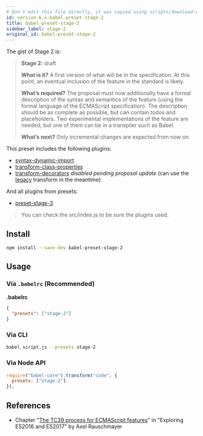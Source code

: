 ```yaml
---
# Don't edit this file directly, it was copied using scripts/download-readmes.js: 
id: version-6.x-babel-preset-stage-2
title: babel-preset-stage-2
sidebar_label: stage-2
original_id: babel-preset-stage-2
---
```


The gist of Stage 2 is:

> **Stage 2:** draft
> 
> **What is it?** A first version of what will be in the specification. At this point, an eventual inclusion of the feature in the standard is likely.
> 
> **What’s required?** The proposal must now additionally have a formal description of the syntax and semantics of the feature (using the formal language of the ECMAScript specification). The description should be as complete as possible, but can contain todos and placeholders. Two experimental implementations of the feature are needed, but one of them can be in a transpiler such as Babel.
>
> **What’s next?** Only incremental changes are expected from now on.

This preset includes the following plugins:

- [syntax-dynamic-import](https://babeljs.io/docs/en/babel-plugin-syntax-dynamic-import)
- [transform-class-properties](https://babeljs.io/docs/en/babel-plugin-transform-class-properties)
- [transform-decorators](https://babeljs.io/docs/en/babel-plugin-transform-decorators) *disabled pending proposal update* (can use the [legacy](https://github.com/loganfsmyth/babel-plugin-transform-decorators-legacy) transform in the meantime)

And all plugins from presets:

- [preset-stage-3](https://babeljs.io/docs/en/babel-preset-stage-3)

> You can check the src/index.js to be sure the plugins used.

## Install

```sh
npm install --save-dev babel-preset-stage-2
```

## Usage

### Via `.babelrc` (Recommended)

**.babelrc**

```json
{
  "presets": ["stage-2"]
}
```

### Via CLI

```sh
babel script.js --presets stage-2
```

### Via Node API

```javascript
require("babel-core").transform("code", {
  presets: ["stage-2"]
});
```
## References

- Chapter "[The TC39 process for ECMAScript features](http://exploringjs.com/es2016-es2017/ch_tc39-process.html)" in "Exploring ES2016 and ES2017" by Axel Rauschmayer

